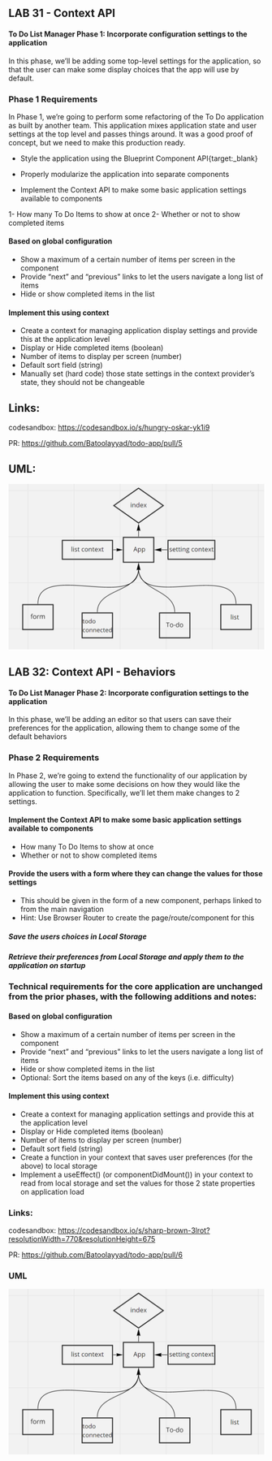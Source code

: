 ## LAB 31 - Context API
#### To Do List Manager Phase 1: Incorporate configuration settings to the application

In this phase, we’ll be adding some top-level settings for the application, so that the user can make some display choices that the app will use by default.

### Phase 1 Requirements
In Phase 1, we’re going to perform some refactoring of the To Do application as built by another team. This application mixes application state and user settings at the top level and passes things around. It was a good proof of concept, but we need to make this production ready.

- Style the application using the Blueprint Component API{target:_blank}

- Properly modularize the application into separate components

- Implement the Context API to make some basic application settings available to components

1- How many To Do Items to show at once
2- Whether or not to show completed items


#### Based on global configuration

- Show a maximum of a certain number of items per screen in the <List /> component
- Provide “next” and “previous” links to let the users navigate a long list of items
- Hide or show completed items in the list

#### Implement this using context

- Create a context for managing application display settings and provide this at the application level
- Display or Hide completed items (boolean)
- Number of items to display per screen (number)
- Default sort field (string)
- Manually set (hard code) those state settings in the context provider’s state, they should not be changeable



## Links:


codesandbox: https://codesandbox.io/s/hungry-oskar-yk1i9


PR: https://github.com/Batoolayyad/todo-app/pull/5




## UML:
![whiteBoard31](whiteBoard31.PNG)






## LAB 32: Context API - Behaviors
#### To Do List Manager Phase 2: Incorporate configuration settings to the application

In this phase, we’ll be adding an editor so that users can save their preferences for the application, allowing them to change some of the default behaviors



### Phase 2 Requirements
In Phase 2, we’re going to extend the functionality of our application by allowing the user to make some decisions on how they would like the application to function. Specifically, we’ll let them make changes to 2 settings.

#### Implement the Context API to make some basic application settings available to components
- How many To Do Items to show at once
- Whether or not to show completed items
#### Provide the users with a form where they can change the values for those settings
- This should be given in the form of a new component, perhaps linked to from the main navigation
- Hint: Use Browser Router to create the page/route/component for this
##### Save the users choices in Local Storage
##### Retrieve their preferences from Local Storage and apply them to the application on startup



### Technical requirements for the core application are unchanged from the prior phases, with the following additions and notes:

#### Based on global configuration

- Show a maximum of a certain number of items per screen in the <List /> component
- Provide “next” and “previous” links to let the users navigate a long list of items
- Hide or show completed items in the list
- Optional: Sort the items based on any of the keys (i.e. difficulty)




#### Implement this using context

- Create a context for managing application settings and provide this at the application level
- Display or Hide completed items (boolean)
- Number of items to display per screen (number)
- Default sort field (string)
- Create a function in your context that saves user preferences (for the above) to local storage
- Implement a useEffect() (or componentDidMount()) in your context to read from local storage and set the values for those 2 state properties on application load



### Links:


codesandbox:
https://codesandbox.io/s/sharp-brown-3lrot?resolutionWidth=770&resolutionHeight=675

PR: 
https://github.com/Batoolayyad/todo-app/pull/6



### UML

![whiteBoard31](whiteBoard31.PNG)



